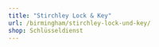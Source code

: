 ```yaml
---
title: "Stirchley Lock & Key"
url: /birmingham/stirchley-lock-und-key/
shop: Schlüsseldienst
---
```

